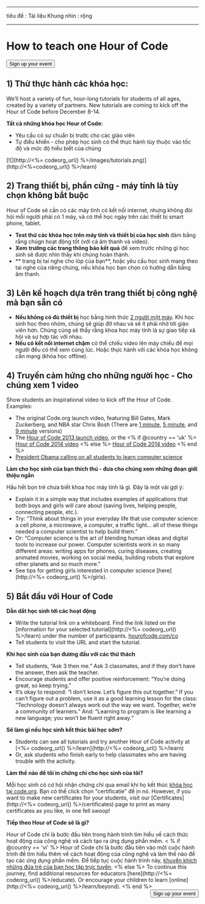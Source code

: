 * * *

tiêu đề : Tài liệu Khung nhìn : rộng

* * *

<div class="row">
  <h1 class="col-sm-6">
    How to teach one Hour of Code
  </h1>
  
  <div class="col-sm-6 button-container centered">
    <a href="/#join"><button class="signup-button">Sign up your event</button></a>
  </div>
</div>

## 1) Thử thực hành các khóa học:

We’ll host a variety of fun, hour-long tutorials for students of all ages, created by a variety of partners. New tutorials are coming to kick off the Hour of Code before December 8-14.

**Tất cả những khóa học Hour of Code:**

  * Yêu cầu có sự chuẩn bị trước cho các giáo viên
  * Tự điều khiển - cho phép học sinh có thể thực hành tùy thuộc vào tốc độ và mức độ hiểu biết của chúng

[![](http://<%= codeorg_url() %>/images/tutorials.png)](http://<%=codeorg_url() %>/learn)

## 2) Trang thiết bị, phần cứng - máy tính là tùy chọn không bắt buộc

Hour of Code sẽ cần có các máy tính có kết nối internet, nhưng không đòi hỏi mỗi người phải có 1 máy, và có thể học ngày trên các thiết bị smart phone, tablet.

  * **Test thử các khóa học trên máy tính và thiết bị của học sinh** đảm bằng rằng chúgn hoạt động tốt (với cả âm thanh và video).
  * **Xem trường các trang thông báo kết quả** để xem trước những gì học sinh sẽ được nhìn thấy khi chúng hoàn thành. 
  * ** trang bị tai nghe cho lóp của bạn**, hoặc yêu cầu học sinh mang theo tai nghe của riêng chúng, nếu khóa học bạn chọn có hướng dẫn bằng âm thanh.

## 3) Lên kế hoạch dựa trên trang thiết bị công nghệ mà bạn sẵn có

  * **Nếu không có đủ thiết bị** học bằng hình thức [2 người một máy](http://www.ncwit.org/resources/pair-programming-box-power-collaborative-learning). Khi học sinh học theo nhóm, chúng sẽ giúp đỡ nhau và sẽ ít phải nhờ tới giáo viên hơn. Chúng cúng sẽ thấy rằng khoa học máy tính là sự giao tiếp xã hội và sự hợp tác với nhau.
  * **Nếu có kết nối internet chậm** có thể chiếu video lên máy chiếu để mọi người đều có thể xem cùng lúc. Hoặc thực hành với các khóa học không cần mạng (khóa học offline).

## 4) Truyền cảm hứng cho những người học - Cho chúng xem 1 video

Show students an inspirational video to kick off the Hour of Code. Examples:

  * The original Code.org launch video, featuring Bill Gates, Mark Zuckerberg, and NBA star Chris Bosh (There are [1 minute](https://www.youtube.com/watch?v=qYZF6oIZtfc), [5 minute](https://www.youtube.com/watch?v=nKIu9yen5nc), and [9 minute](https://www.youtube.com/watch?v=dU1xS07N-FA) versions)
  * The [Hour of Code 2013 launch video](https://www.youtube.com/watch?v=FC5FbmsH4fw), or the <% if @country == 'uk' %> [Hour of Code 2014 video](https://www.youtube.com/watch?v=96B5-JGA9EQ) <% else %> [Hour of Code 2014 video](https://www.youtube.com/watch?v=rH7AjDMz_dc&index=2&list=PLzdnOPI1iJNe1WmdkMG-Ca8cLQpdEAL7Q) <% end %>
  * [President Obama calling on all students to learn computer science](https://www.youtube.com/watch?v=6XvmhE1J9PY)

**Làm cho học sinh của bạn thích thú - đưa cho chúng xem những đoạn giới thiệu ngắn**

Hầu hết bọn trẻ chưa biết khoa học máy tính là gì. Đây là một vài gợi ý:

  * Explain it in a simple way that includes examples of applications that both boys and girls will care about (saving lives, helping people, connecting people, etc.).
  * Try: "Think about things in your everyday life that use computer science: a cell phone, a microwave, a computer, a traffic light… all of these things needed a computer scientist to help build them.”
  * Or: “Computer science is the art of blending human ideas and digital tools to increase our power. Computer scientists work in so many different areas: writing apps for phones, curing diseases, creating animated movies, working on social media, building robots that explore other planets and so much more."
  * See tips for getting girls interested in computer science [here](http://<%= codeorg_url() %>/girls). 

## 5) Bắt đầu với Hour of Code

**Dẫn dắt học sinh tới các hoạt động**

  * Write the tutorial link on a whiteboard. Find the link listed on the [information for your selected tutorial](http://<%= codeorg_url() %>/learn) under the number of participants. [hourofcode.com/co](http://hourofcode.com/co)
  * Tell students to visit the URL and start the tutorial.

**Khi học sinh của bạn đương đầu với các thử thách**

  * Tell students, “Ask 3 then me.” Ask 3 classmates, and if they don’t have the answer, then ask the teacher.
  * Encourage students and offer positive reinforcement: “You’re doing great, so keep trying.”
  * It’s okay to respond: “I don’t know. Let’s figure this out together.” If you can’t figure out a problem, use it as a good learning lesson for the class: “Technology doesn’t always work out the way we want. Together, we’re a community of learners.” And: “Learning to program is like learning a new language; you won’t be fluent right away.“

**Sẽ làm gì nếu học sinh kết thúc bài học sớm?**

  * Students can see all tutorials and try another Hour of Code activity at [<%= codeorg_url() %>/learn](http://<%= codeorg_url() %>/learn)
  * Or, ask students who finish early to help classmates who are having trouble with the activity.

**Làm thế nào để tôi in chứng chỉ cho học sinh của tôi?**

Mỗi học sinh có cơ hội nhận chứng chỉ qua email khi họ kết thúc [ khóa học tại code.org](http://studio.code.org). Bạn có thể click chọn "certificatie" để ịn nó. However, if you want to make new certificates for your students, visit our [Certificates](http://<%= codeorg_url() %>/certificates) page to print as many certificates as you like, in one fell swoop!

**Tiếp theo Hour of Code sẽ là gì?**

Hour of Code chỉ là bước đầu tiên trong hành trình tìm hiểu về cách thức hoạt động của công nghệ và cách tạo ra ứng dụng phần mềm. < % if @country == 'vi' %> Hour of Code chỉ là bước đầu tiên vào một cuộc hành trình để tìm hiểu thêm về cách hoạt động của công nghệ và làm thế nào để tạo các ứng dụng phần mềm. Để tiếp tục cuộc hành trình này, [khuyến khích những đứa trẻ của bạn học tập trực tuyến](http://uk.code.org/learn/beyond). <% else %> To continue this journey, find additional resources for educators [here](http://<%= codeorg_url() %>/educate). Or encourage your children to learn [online](http://<%= codeorg_url() %>/learn/beyond). <% end %> <a style="display: block" href="/#join"><button style="float: right;">Sign up your event</button></a>